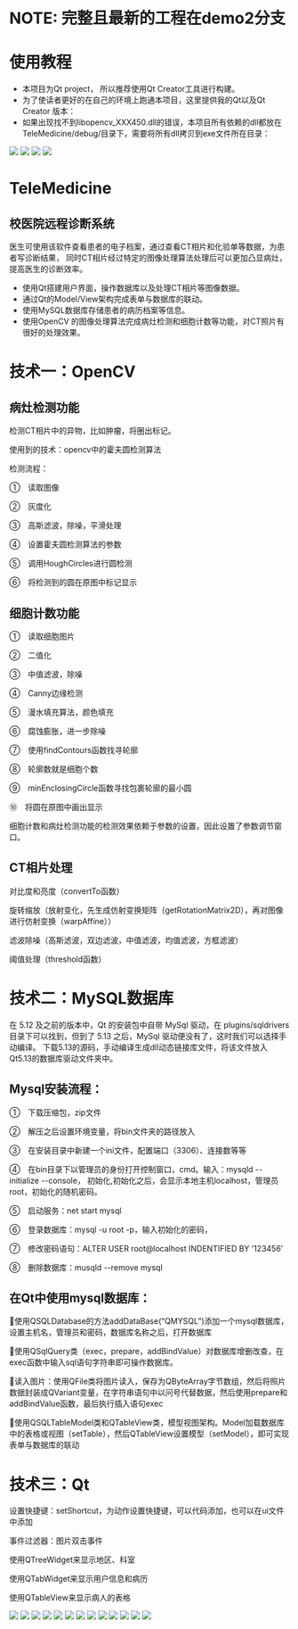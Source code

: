 # NOTE: 完整且最新的工程在demo2分支

# 使用教程
- 本项目为Qt project， 所以推荐使用Qt Creator工具进行构建。
- 为了使读者更好的在自己的环境上跑通本项目，这里提供我的Qt以及Qt Creator 版本：
- 如果出现找不到libopencv_XXX450.dll的错误，本项目所有依赖的dll都放在TeleMedicine/debug/目录下，需要将所有dll拷贝到exe文件所在目录：

![](https://github.com/luolaihua/TeleMedicine/blob/master/introduction/MinGW.jpg)
![](https://github.com/luolaihua/TeleMedicine/blob/master/introduction/error.jpg)
![](https://github.com/luolaihua/TeleMedicine/blob/master/introduction/qt_creator.jpg)
![](https://github.com/luolaihua/TeleMedicine/blob/master/introduction/qt_vertion.jpg)

# TeleMedicine
## 校医院远程诊断系统
医生可使用该软件查看患者的电子档案，通过查看CT相片和化验单等数据，为患者写诊断结果， 同时CT相片经过特定的图像处理算法处理后可以更加凸显病灶，提高医生的诊断效率。


- 使用Qt搭建用户界面，操作数据库以及处理CT相片等图像数据。 
- 通过Qt的Model/View架构完成表单与数据库的联动。
- 使用MySQL数据库存储患者的病历档案等信息。
- 使用OpenCV 的图像处理算法完成病灶检测和细胞计数等功能，对CT照片有很好的处理效果。
# 技术一：OpenCV
## 病灶检测功能
检测CT相片中的异物，比如肿瘤，将圈出标记。

使用到的技术：opencv中的霍夫圆检测算法

检测流程：

  ①　读取图像

  ②　灰度化

  ③　高斯滤波，除噪，平滑处理

  ④　设置霍夫圆检测算法的参数

  ⑤　调用HoughCircles进行圆检测

  ⑥　将检测到的圆在原图中标记显示
## 细胞计数功能
①　读取细胞图片

②　二值化

③　中值滤波，除噪

④　Canny边缘检测

⑤　漫水填充算法，颜色填充

⑥　腐蚀膨胀，进一步除噪

⑦　使用findContours函数找寻轮廓

⑧　轮廓数就是细胞个数

⑨　minEnclosingCircle函数寻找包裹轮廓的最小圆

⑩　将圆在原图中画出显示

细胞计数和病灶检测功能的检测效果依赖于参数的设置，因此设置了参数调节窗口。

## CT相片处理
对比度和亮度（convertTo函数）

旋转缩放（放射变化，先生成仿射变换矩阵（getRotationMatrix2D），再对图像进行仿射变换（warpAffine））

滤波除噪（高斯滤波，双边滤波，中值滤波，均值滤波，方框滤波）

阈值处理（threshold函数）

# 技术二：MySQL数据库
在 5.12 及之前的版本中，Qt 的安装包中自带 MySql 驱动，在 plugins/sqldrivers 目录下可以找到，但到了 5.13 之后，MySql 驱动便没有了，这时我们可以选择手动编译。
下载5.13的源码，手动编译生成dll动态链接库文件，将该文件放入Qt5.13的数据库驱动文件夹中。
## Mysql安装流程：

①　下载压缩包，zip文件

②　解压之后设置环境变量，将bin文件夹的路径放入

③　在安装目录中新建一个ini文件，配置端口（3306）、连接数等等

④　在bin目录下以管理员的身份打开控制窗口，cmd。输入：mysqld --initialize --console，		初始化,初始化之后，会显示本地主机localhost，管理员root，初始化的随机密码。

⑤　启动服务：net start mysql

⑥　登录数据库：mysql -u root -p，输入初始化的密码，

⑦　修改密码语句：ALTER USER root@localhost INDENTIFIED BY ’123456’

⑧　删除数据库：musqld --remove mysql

## 在Qt中使用mysql数据库：

使用QSQLDatabase的方法addDataBase(“QMYSQL”)添加一个mysql数据库，设置主机名，管理员和密码，数据库名称之后，打开数据库

使用QSqlQuery类（exec，prepare，addBindValue）对数据库增删改查，在exec函数中输入sql语句字符串即可操作数据库。

读入图片：使用QFile类将图片读入，保存为QByteArray字节数组，然后将照片数据封装成QVariant变量，在字符串语句中以问号代替数据，然后使用prepare和addBindValue函数，最后执行插入语句exec

使用QSQLTableModel类和QTableView类，模型视图架构。Model加载数据库中的表格或视图（setTable），然后QTableView设置模型（setModel），即可实现表单与数据库的联动

# 技术三：Qt

设置快捷键：setShortcut，为动作设置快捷键，可以代码添加，也可以在ui文件中添加

事件过滤器：图片双击事件

使用QTreeWidget来显示地区、科室

使用QTabWidget来显示用户信息和病历

使用QTableView来显示病人的表格


![](https://github.com/luolaihua/TeleMedicine/blob/master/introduction/1.jpg)
![](https://github.com/luolaihua/TeleMedicine/blob/master/introduction/2.jpg)
![](https://github.com/luolaihua/TeleMedicine/blob/master/introduction/3.jpg)
![](https://github.com/luolaihua/TeleMedicine/blob/master/introduction/4.jpg)
![](https://github.com/luolaihua/TeleMedicine/blob/master/introduction/5.jpg)
![](https://github.com/luolaihua/TeleMedicine/blob/master/introduction/6.jpg)
![](https://github.com/luolaihua/TeleMedicine/blob/master/introduction/7.jpg)
![](https://github.com/luolaihua/TeleMedicine/blob/master/introduction/8.jpg)
![](https://github.com/luolaihua/TeleMedicine/blob/master/introduction/9.jpg)
![](https://github.com/luolaihua/TeleMedicine/blob/master/introduction/10.jpg)
![](https://github.com/luolaihua/TeleMedicine/blob/master/introduction/11.jpg)
![](https://github.com/luolaihua/TeleMedicine/blob/master/introduction/12.jpg)
![](https://github.com/luolaihua/TeleMedicine/blob/master/introduction/13.jpg)
